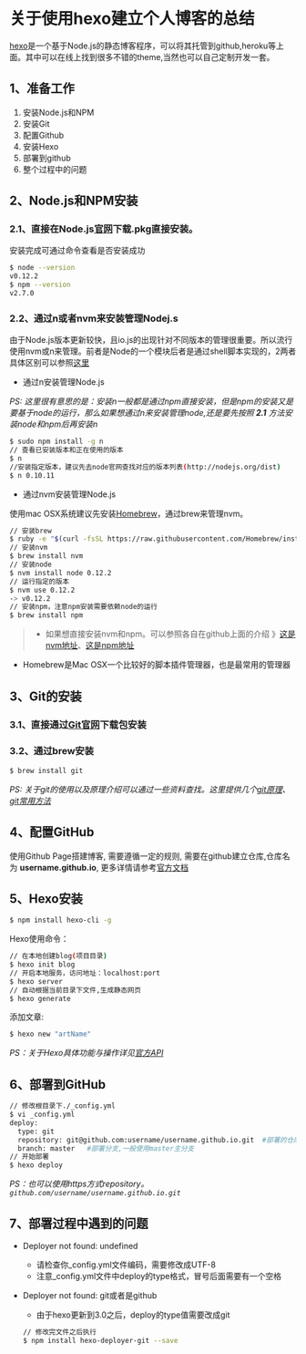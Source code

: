# 关于使用hexo建立个人博客的总结

[hexo](http://hexo.io/)是一个基于Node.js的静态博客程序，可以将其托管到github,heroku等上面。其中可以在线上找到很多不错的theme,当然也可以自己定制开发一套。

## 1、准备工作

1. 安装Node.js和NPM
2. 安装Git
3. 配置Github
4. 安装Hexo
5. 部署到github
6. 整个过程中的问题

## 2、Node.js和NPM安装
 
### 2.1、直接在Node.js[官网](https://nodejs.org/download/)下载.pkg直接安装。

安装完成可通过命令查看是否安装成功

``` bash
$ node --version
v0.12.2
$ npm --version
v2.7.0
```

### 2.2、通过n或者nvm来安装管理Nodej.s

由于Node.js版本更新较快，且io.js的出现针对不同版本的管理很重要。所以流行使用nvm或n来管理。前者是Node的一个模块后者是通过shell脚本实现的，2两者具体区别可以参照[这里](http://it.taocms.org/03/3079.htm)

* 通过n安装管理Node.js

*PS: 这里很有意思的是：安装n一般都是通过npm直接安装，但是npm的安装又是要基于node的运行，那么如果想通过n来安装管理node,还是要先按照 __2.1__ 方法安装node和npm后再安装n*

``` bash
$ sudo npm install -g n
// 查看已安装版本和正在使用的版本
$ n
//安装指定版本，建议先去node官网查找对应的版本列表(http://nodejs.org/dist)
$ n 0.10.11
```

* 通过nvm安装管理Node.js

使用mac OSX系统建议先安装[Homebrew](http://brew.sh/)，通过brew来管理nvm。

``` bash
// 安装brew
$ ruby -e "$(curl -fsSL https://raw.githubusercontent.com/Homebrew/install/master/install)"
// 安装nvm
$ brew install nvm
// 安装node
$ nvm install node 0.12.2
// 运行指定的版本
$ nvm use 0.12.2
-> v0.12.2
// 安装npm，注意npm安装需要依赖node的运行
$ brew install npm
```

> * 如果想直接安装nvm和npm。可以参照各自在github上面的介绍 》[这是nvm地址](https://github.com/creationix/nvm)、[这是npm地址](https://github.com/npm/npm)
 * Homebrew是Mac OSX一个比较好的脚本插件管理器，也是最常用的管理器

## 3、Git的安装

### 3.1、直接通过[Git官网](http://git-scm.com/)下载包安装

### 3.2、通过brew安装

```bash
$ brew install git
```

*PS: 关于git的使用以及原理介绍可以通过一些资料查找。这里提供几个[git原理](http://www-cs-students.stanford.edu/~blynn/gitmagic/intl/zh_cn/)、[git常用方法](http://www.bootcss.com/p/git-guide/)*

## 4、配置GitHub

使用Github Page搭建博客, 需要遵循一定的规则, 需要在github建立仓库,仓库名为 __username.github.io__, 更多详情请参考[官方文档](https://pages.github.com/)

## 5、Hexo安装

``` bash
$ npm install hexo-cli -g
```

Hexo使用命令：

``` bash
// 在本地创建blog(项目目录)
$ hexo init blog
// 开启本地服务，访问地址：localhost:port
$ hexo server
// 自动根据当前目录下文件,生成静态网页
$ hexo generate
```

添加文章:

``` bash
$ hexo new "artName"
```

*PS：关于Hexo具体功能与操作详见[官方API](http://hexo.io/api/)*

## 6、部署到GitHub

``` bash
// 修改根目录下./_config.yml
$ vi _config.yml
deploy:
  type: git
  repository: git@github.com:username/username.github.io.git  #部署的仓库的SSH
  branch: master   #部署分支,一般使用master主分支
// 开始部署
$ hexo deploy
```

*PS：也可以使用https方式repository。<code>github.com/username/username.github.io.git</code>*

## 7、部署过程中遇到的问题

* Deployer not found: undefined

	* 请检查你_config.yml文件编码，需要修改成UTF-8
	* 注意_config.yml文件中deploy的type格式，冒号后面需要有一个空格
* Deployer not found: git或者是github

	* 由于hexo更新到3.0之后，deploy的type值需要改成git

	```bash
	// 修改完文件之后执行
	$ npm install hexo-deployer-git --save 
	```
